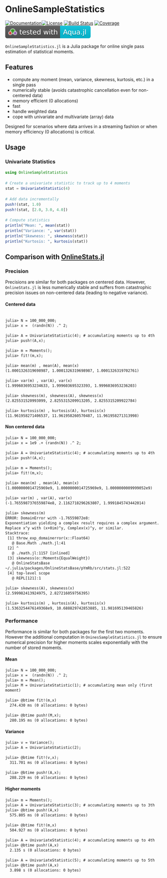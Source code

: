 # OnlineSampleStatistics

[![Documentation][doc-img]][doc-url][![License][license-img]][license-url] [![Build Status][github-ci-img]][github-ci-url] [![Coverage][codecov-img]][codecov-url] [![Aqua QA][aqua-img]][aqua-url]

[license-url]: ./LICENSE.md
[license-img]: http://img.shields.io/badge/license-MIT-brightgreen.svg?style=flat
[github-ci-img]: https://github.com/FerreolS/OnlineSampleStatistics.jl/actions/workflows/CI.yml/badge.svg?branch=master
[github-ci-url]: https://github.com/FerreolS/OnlineSampleStatistics.jl/actions/workflows/CI.yml?query=branch%3Amaster
[codecov-img]: http://codecov.io/github/FerreolS/OnlineSampleStatistics.jl/coverage.svg?branch=master
[codecov-url]: http://codecov.io/github/FerreolS/OnlineSampleStatistics.jl?branch=master
[aqua-img]: https://raw.githubusercontent.com/JuliaTesting/Aqua.jl/master/badge.svg
[aqua-url]: https://github.com/JuliaTesting/Aqua.jl
[doc-img]: https://img.shields.io/badge/docs-latest-blue.svg
[doc-url]: https://ferreols.github.io/OnlineSampleStatistics.jl/dev/

`OnlineSampleStatistics.jl` is a Julia package for online single pass estimation of statistical moments.

## Features

- compute any moment (mean, variance, skewness, kurtosis, etc.) in a single pass
- numerically stable (avoids catastrophic cancellation even for non-centered data)
- memory efficient (0 allocations)
- fast
- handle weighted data
- cope with univariate and multivariate (array) data
  
Designed for scenarios where data arrives in a streaming fashion or when memory efficiency (0 allocations) is critical.

## Usage

### Univariate Statistics

```julia
using OnlineSampleStatistics

# Create a univariate statistic to track up to 4 moments
stat = UnivariateStatistic(4)

# Add data incrementally
push!(stat, 1.0)
push!(stat, [2.0, 3.0, 4.0])

# Compute statistics
println("Mean: ", mean(stat))
println("Variance: ", var(stat))
println("Skewness: ", skewness(stat))
println("Kurtosis: ", kurtosis(stat))
```

## Comparison with [OnlineStats.jl](https://github.com/joshday/OnlineStats.jl)

### Precision

Precisions are similar for both packages on centered data. However, `OnlineStats.jl` is less  numerically stable and suffers from catastrophic precision issues on non-centered data (leading to negative variance).

#### Centered data

```julia-repl

julia> N = 100_000_000;
julia> x =  (randn(N)) .^ 2;

julia> A = UnivariateStatistic(4); # accumulating moments up to 4th
julia> push!(A,x);

julia> m = Moments();
julia> fit!(m,x);

julia> mean(m) , mean(A), mean(x)
(1.0001326319698987, 1.0001326319698987, 1.0001326319702761)

julia> var(m) , var(A), var(x)
(1.9996036953234633, 1.999603695323393, 1.9996036953236203)

julia> skewness(m), skewness(A), skewness(x)
(2.825531520993099, 2.8255315209913205, 2.8255315209922784)

julia> kurtosis(m) , kurtosis(A), kurtosis(x)
(11.961958271406537, 11.961958260570487, 11.961958271313998)

```

#### Non centered data

```julia-repl
julia> N = 100_000_000;
julia> x = 1e9 .+ (randn(N)) .^ 2;

julia> A = UnivariateStatistic(4); # accumulating moments up to 4th
julia> push!(A,x);

julia> m = Moments();
julia> fit!(m,x);

julia> mean(m) , mean(A), mean(x)
(1.0000000014725969e9, 1.0000000014725969e9, 1.0000000009999052e9)

julia> var(m) , var(A), var(x)
(-1.7655987376559874e8, 2.1162718296263807, 1.9991845743442014)

julia> skewness(m)
ERROR: DomainError with -1.76559872e8:
Exponentiation yielding a complex result requires a complex argument.
Replace x^y with (x+0im)^y, Complex(x)^y, or similar.
Stacktrace:
 [1] throw_exp_domainerror(x::Float64)
   @ Base.Math ./math.jl:41
 [2] ^
   @ ./math.jl:1157 [inlined]
 [3] skewness(o::Moments{EqualWeight})
   @ OnlineStatsBase ~/.julia/packages/OnlineStatsBase/pYmRb/src/stats.jl:522
 [4] top-level scope
   @ REPL[121]:1

julia> skewness(A), skewness(x)
(2.599982413924975, 2.827216059756395)

julia> kurtosis(m) , kurtosis(A), kurtosis(x)
(1.5363254476149368e9, 10.688829742853885, 11.981695139465826)

```

### Performance

Performance is similar for both packages for the first two moments. However the additional computation in `OninesSampleStatistics.jl` to ensure numerical precision for higher moments scales exponentially with the number of stored moments.

#### Mean

```julia-repl
julia> N = 100_000_000;
julia> x =  (randn(N)) .^ 2;
julia> m = Mean();
julia> M = UnivariateStatistic(1); # accumulating mean only (first moment)

julia> @btime fit!(m,x)
  274.430 ms (0 allocations: 0 bytes)

julia> @btime push!(M,x);
  280.195 ms (0 allocations: 0 bytes)
```

#### Variance

```julia-repl
julia> v = Variance();
julia> A = UnivariateStatistic(2); 

julia> @btime fit!(v,x);
  311.701 ms (0 allocations: 0 bytes)

julia> @btime push!(A,x);
  288.229 ms (0 allocations: 0 bytes)
```

#### Higher moments

```julia-repl
julia> m = Moments();
julia> A = UnivariateStatistic(3); # accumulating moments up to 3th
julia> @btime push!(A,x)
  575.805 ms (0 allocations: 0 bytes)

julia> @btime fit!(m,x)
  504.927 ms (0 allocations: 0 bytes)

julia> A = UnivariateStatistic(4); # accumulating moments up to 4th
julia> @btime push!(A,x)
  2.135 s (0 allocations: 0 bytes)

julia> A = UnivariateStatistic(5); # accumulating moments up to 5th
julia> @btime push!(A,x)
  3.898 s (0 allocations: 0 bytes)
```

